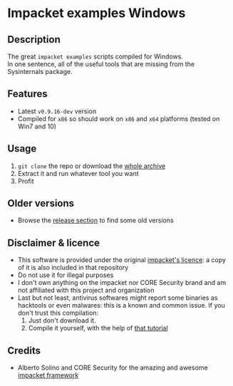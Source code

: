 Impacket examples Windows
=================

Description
-----------
The great `impacket examples` scripts compiled for Windows.  
In one sentence, all of the useful tools that are missing from the Sysinternals package.


Features
--------
* Latest `v0.9.16-dev` version
* Compiled for `x86` so should work on `x86` and `x64` platforms (tested on Win7 and 10)
 

Usage
-----
1. `git clone` the repo or download the [whole archive](https://github.com/maaaaz/impacket-examples-windows/archive/master.zip)
2. Extract it and run whatever tool you want
3. Profit


Older versions
--------------
* Browse the [release section](https://github.com/maaaaz/impacket-examples-windows/releases) to find some old versions


Disclaimer & licence 
---------------------
* This software is provided under the original [impacket's licence](https://github.com/CoreSecurity/impacket/blob/master/LICENSE): a copy of it is also included in that repository
* Do not use it for illegal purposes
* I don't own anything on the impacket nor CORE Security brand and am not affiliated with this project and organization 
* Last but not least, antivirus softwares might report some binaries as hacktools or even malwares: this is a known and common issue. If you don't trust this compilation: 
  1. Just don't download it.
  2. Compile it yourself, with the help of [that tutorial](https://github.com/maaaaz/CrackMapExecWin/wiki/How-to-compile-CrackMapExec-for-Windows)

Credits
-------
* Alberto Solino and CORE Security for the amazing and awesome [impacket framework](https://github.com/CoreSecurity/impacket/)